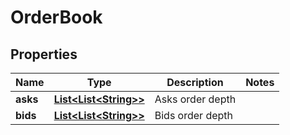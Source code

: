 
# OrderBook

## Properties

Name | Type | Description | Notes
------------ | ------------- | ------------- | -------------
**asks** | [**List&lt;List&lt;String&gt;&gt;**](List.md) | Asks order depth | 
**bids** | [**List&lt;List&lt;String&gt;&gt;**](List.md) | Bids order depth | 

